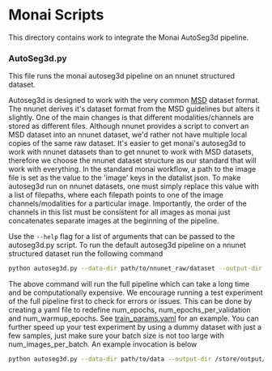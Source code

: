 # Monai Scripts

This directory contains work to integrate the Monai AutoSeg3d pipeline.

### AutoSeg3d.py

This file runs the monai autoseg3d pipeline on an nnunet structured dataset.

Autoseg3d is designed to work with the very common [MSD](http://medicaldecathlon.com/) dataset format. The nnunet derives it's dataset format from the MSD guidelines but alters it slightly. One of the main changes is that different modalities/channels are stored as different files. Although nnunet provides a script to convert an MSD dataset into an nnunet dataset, we'd rather not have multiple local copies of the same raw dataset. It's easier to get monai's autoseg3d to work with nnunet datasets than to get nnunet to work with MSD datasets, therefore we choose the nnunet dataset structure as our standard that will work with everything. In the standard monai workflow, a path to the image file is set as the value to the 'image' keys in the datalist json. To make autoseg3d run on nnunet datasets, one must simply replace this value with a list of filepaths, where each filepath points to one of the image channels/modalities for a particular image. Importantly, the order of the channels in this list must be consistent for all images as monai just concatenates separate images at the beginning of the pipeline.

Use the ```--help``` flag for a list of arguments that can be passed to the autoseg3d.py script. To run the default autoseg3d pipeline on a nnunet structured dataset run the following command

```bash
python autoseg3d.py --data-dir path/to/nnunet_raw/dataset --output-dir store/pipeline/outputs/here
```

The above command will run the full pipeline which can take a long time and be computationally expensive. We encourage running a test experiment of the full pipeline first to check for errors or issues. This can be done by creating a yaml file to redefine num_epochs, num_epochs_per_validation and num_warmup_epochs. See [train_params.yaml](train_params.yaml) for an example. You can further speed up your test experiment by using a dummy dataset with just a few samples, just make sure your batch size is not too large with num_images_per_batch. An example invocation is below

```bash
python autoseg3d.py --data-dir path/to/data --output-dir /store/output/here --train-params path/to/train_params.yaml
```
